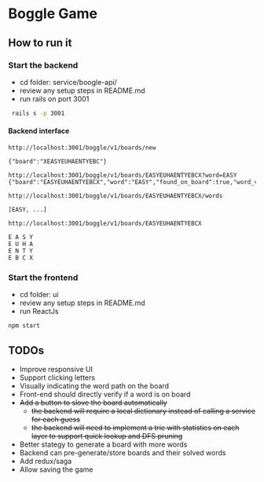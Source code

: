 # Boggle Game

## How to run it

### Start the backend

* cd folder: service/boogle-api/
* review any setup steps in README.md
* run rails on port 3001

```bash
 rails s -p 3001
```

#### Backend interface

```
http://localhost:3001/boggle/v1/boards/new

{"board":"XEASYEUHAENTYEBC"}
```

```
http://localhost:3001/boggle/v1/boards/EASYEUHAENTYEBCX?word=EASY
{"board":"EASYEUHAENTYEBCX","word":"EASY","found_on_board":true,"word_valid":true}
```


```
http://localhost:3001/boggle/v1/boards/EASYEUHAENTYEBCX/words

[EASY, ...]
```


```
http://localhost:3001/boggle/v1/boards/EASYEUHAENTYEBCX

E A S Y
E U H A
E N T Y
E B C X
```


### Start the frontend

* cd folder: ui
* review any setup steps in README.md
* run ReactJs

```bash
npm start
```

## TODOs

* Improve responsive UI  
* Support clicking letters
* Visually indicating the word path on the board
* Front-end should directly verify if a word is on board
* ~~Add a button to slove the board automatically~~
  * ~~the backend will require a local dictionary instead of calling a service for each guess~~
  * ~~the backend will need to implement a trie with statistics on each layer to support quick lookup and DFS pruning~~
* Better stategy to generate a board with more words
* Backend can pre-generate/store boards and their solved words
* Add redux/saga 
* Allow saving the game
  
